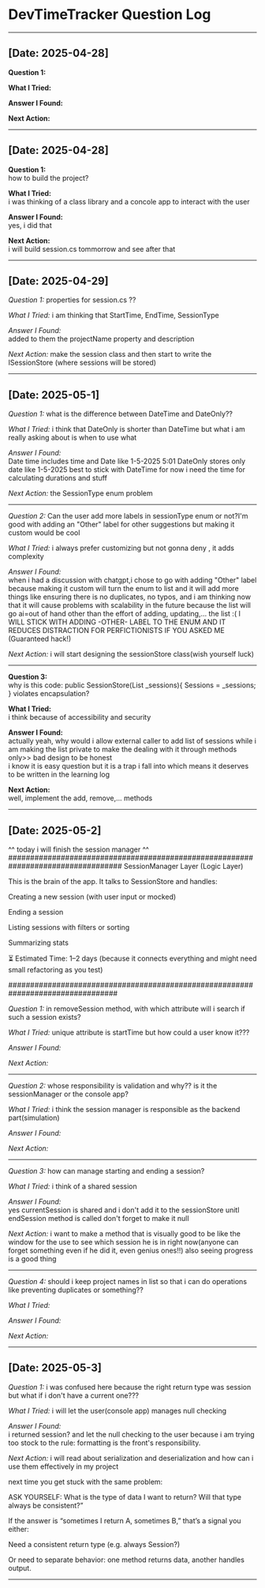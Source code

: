 ﻿

# DevTimeTracker Question Log

---
## [Date: 2025-04-28]

**Question 1:**  


**What I Tried:**  


**Answer I Found:**  


**Next Action:**  

---

## [Date: 2025-04-28]

**Question 1:**  
how to build the project?

**What I Tried:**  
i was thinking of a class library and a concole app to interact with the user

**Answer I Found:**  
yes, i did that 

**Next Action:**  
i will build session.cs tommorrow and see after that

---

## [Date: 2025-04-29]

*Question 1:*
properties for session.cs ??

*What I Tried:*
i am thinking that StartTime, EndTime, SessionType

*Answer I Found:*  
added to them the projectName property and description

*Next Action:*
make the session class and then start to write the ISessionStore (where sessions will be stored)

---

## [Date: 2025-05-1]

*Question 1:*
what is the difference between DateTime and DateOnly??

*What I Tried:*
i think that DateOnly is shorter than DateTime but what i am really asking about is when to use what

*Answer I Found:*  
Date time includes time and Date like 1-5-2025 5:01 
DateOnly stores only date like 1-5-2025
best to stick with DateTime for now i need the time for calculating durations and stuff

*Next Action:*
the SessionType enum problem

---

*Question 2:*
Can the user add more labels in sessionType enum or not?I'm good with adding an "Other" label for other suggestions but making it custom would be cool

*What I Tried:*
i always prefer customizing but not gonna deny , it adds complexity 

*Answer I Found:*  
when i had a discussion with chatgpt,i chose to go with adding "Other" label because making it custom will turn the enum to list and it will add more 
things like ensuring there is no duplicates, no typos, and i am thinking now that it will cause problems with scalability in the future because the 
list will go ai=out of hand other than the effort of adding, updating,... the list :(
I WILL STICK WITH ADDING -OTHER- LABEL TO THE ENUM AND IT REDUCES DISTRACTION FOR PERFICTIONISTS IF YOU ASKED ME (Guaranteed hack!)

*Next Action:*
i will start designing the sessionStore class(wish yourself luck) 

---

**Question 3:**  
why is this code:
public SessionStore(List<Session> _sessions){
   Sessions = _sessions;
}
violates encapsulation?

**What I Tried:**  
i think because of accessibility and security

**Answer I Found:**  
actually yeah, why would i allow external caller to add list of sessions while i am making the list private to make the dealing with it through methods only>>
bad design to be honest  
i know it is easy question but it is a trap i fall into which means it deserves to be written in the learning log

**Next Action:**  
well, implement the add, remove,... methods

---

## [Date: 2025-05-2]
^^ today i will finish the session manager ^^
##################################################################################
SessionManager Layer (Logic Layer)

This is the brain of the app. It talks to SessionStore and handles:

Creating a new session (with user input or mocked)

Ending a session

Listing sessions with filters or sorting

Summarizing stats

⏳ Estimated Time: 1–2 days (because it connects everything and might need small refactoring as you test)

#################################################################################


*Question 1:*
in removeSession method, with which attribute will i search if such a session exists?

*What I Tried:*
unique attribute is startTime but how could a user know it???

*Answer I Found:*  


*Next Action:*


---
*Question 2:*
whose responsibility is validation and why?? is it the sessionManager or the console app?

*What I Tried:*
i think the session manager is responsible as the backend part(simulation)

*Answer I Found:*  


*Next Action:*

---

*Question 3:*
how can manage starting and ending a session?

*What I Tried:*
i think of a shared session

*Answer I Found:*  
yes currentSession is shared and i don't add it to the sessionStore unitl endSession method is called
don't forget to make it null

*Next Action:*
i want to make a method that is visually good to be like the window for the use to see which session he is in right now(anyone can forget something even if he did it, even genius ones!!)
also seeing progress is a good thing

---

*Question 4:*
should i keep project names in  list so that i can do operations like preventing duplicates or something??

*What I Tried:*


*Answer I Found:*  


*Next Action:*

---
## [Date: 2025-05-3]

*Question 1:*
i was confused here because the right return type was session but what if i don't have a current one???

*What I Tried:*
i will let the user(console app) manages null checking

*Answer I Found:*  
i returned session? and let the null checking to the user because i am trying too stock to the rule: formatting is the front's responsibility. 

*Next Action:*
i will read about serialization and deserialization and how can i use them effectively in my project

next time you get stuck with the same problem: 

ASK YOURSELF:
What is the type of data I want to return? Will that type always be consistent?”

If the answer is “sometimes I return A, sometimes B,” that’s a signal you either:

Need a consistent return type (e.g. always Session?)

Or need to separate behavior: one method returns data, another handles output.

---
